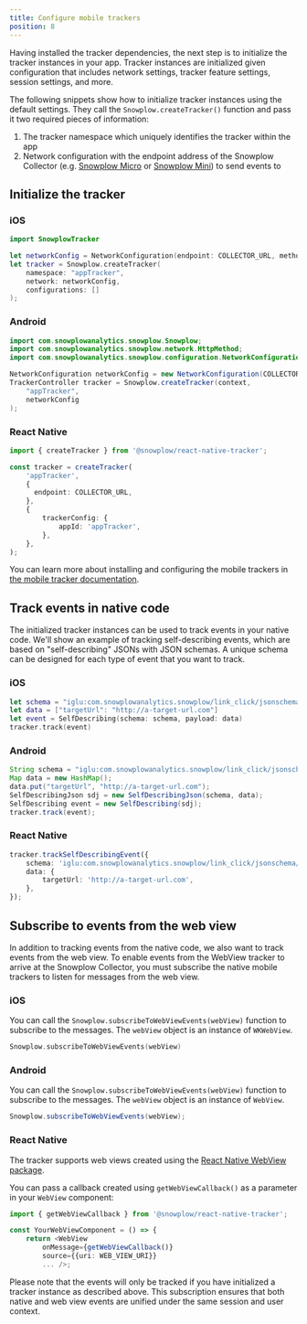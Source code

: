 ```yaml
---
title: Configure mobile trackers
position: 8
---
```


Having installed the tracker dependencies, the next step is to initialize the tracker instances in your app. Tracker instances are initialized given configuration that includes network settings, tracker feature settings, session settings, and more.

The following snippets show how to initialize tracker instances using the default settings. They call the `Snowplow.createTracker()` function and pass it two required pieces of information:

1. The tracker namespace which uniquely identifies the tracker within the app
2. Network configuration with the endpoint address of the Snowplow Collector (e.g. [Snowplow Micro](https://docs.snowplowanalytics.com/docs/understanding-your-pipeline/what-is-snowplow-micro/) or [Snowplow Mini](https://docs.snowplowanalytics.com/docs/understanding-your-pipeline/what-is-snowplow-mini/)) to send events to

## Initialize the tracker

### iOS

```swift
import SnowplowTracker

let networkConfig = NetworkConfiguration(endpoint: COLLECTOR_URL, method: .post)
let tracker = Snowplow.createTracker(
    namespace: "appTracker",
    network: networkConfig,
    configurations: []
);
```

### Android

```java
import com.snowplowanalytics.snowplow.Snowplow;
import com.snowplowanalytics.snowplow.network.HttpMethod;
import com.snowplowanalytics.snowplow.configuration.NetworkConfiguration;

NetworkConfiguration networkConfig = new NetworkConfiguration(COLLECTOR_URL, HttpMethod.POST);
TrackerController tracker = Snowplow.createTracker(context,
    "appTracker",
    networkConfig
);
```

### React Native

```typescript
import { createTracker } from '@snowplow/react-native-tracker';

const tracker = createTracker(
    'appTracker',
    {
      endpoint: COLLECTOR_URL,
    },
    {
        trackerConfig: {
            appId: 'appTracker',
        },
    },
);
```

You can learn more about installing and configuring the mobile trackers in [the mobile tracker documentation](https://docs.snowplowanalytics.com/docs/collecting-data/collecting-from-own-applications/mobile-trackers/mobile-trackers-v3-0/introduction/).

## Track events in native code

The initialized tracker instances can be used to track events in your native code. We'll show an example of tracking self-describing events, which are based on "self-describing" JSONs with JSON schemas. A unique schema can be designed for each type of event that you want to track.

### iOS

```swift
let schema = "iglu:com.snowplowanalytics.snowplow/link_click/jsonschema/1-0-1"
let data = ["targetUrl": "http://a-target-url.com"]
let event = SelfDescribing(schema: schema, payload: data)       
tracker.track(event)
```

### Android

```java
String schema = "iglu:com.snowplowanalytics.snowplow/link_click/jsonschema/1-0-1";
Map data = new HashMap();
data.put("targetUrl", "http://a-target-url.com");
SelfDescribingJson sdj = new SelfDescribingJson(schema, data);
SelfDescribing event = new SelfDescribing(sdj);
tracker.track(event);
```

### React Native

```typescript
tracker.trackSelfDescribingEvent({
    schema: 'iglu:com.snowplowanalytics.snowplow/link_click/jsonschema/1-0-1',
    data: {
        targetUrl: 'http://a-target-url.com',
    },
});
```

## Subscribe to events from the web view

In addition to tracking events from the native code, we also want to track events from the web view. To enable events from the WebView tracker to arrive at the Snowplow Collector, you must subscribe the native mobile trackers to listen for messages from the web view.

### iOS

You can call the `Snowplow.subscribeToWebViewEvents(webView)` function to subscribe to the messages. The `webView` object is an instance of `WKWebView`.

```swift
Snowplow.subscribeToWebViewEvents(webView)
```

### Android

You can call the `Snowplow.subscribeToWebViewEvents(webView)` function to subscribe to the messages. The `webView` object is an instance of `WebView`.

```java
Snowplow.subscribeToWebViewEvents(webView);
```

### React Native

The tracker supports web views created using the [React Native WebView package](https://www.npmjs.com/package/react-native-webview).

You can pass a callback created using `getWebViewCallback()` as a parameter in your `WebView` component:

```typescript
import { getWebViewCallback } from '@snowplow/react-native-tracker';

const YourWebViewComponent = () => {
    return <WebView
        onMessage={getWebViewCallback()}
        source={{uri: WEB_VIEW_URI}}
        ... />;
```

Please note that the events will only be tracked if you have initialized a tracker instance as described above. This subscription ensures that both native and web view events are unified under the same session and user context.
